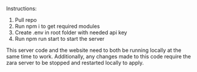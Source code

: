 Instructions:

1. Pull repo
2. Run npm i to get required modules
3. Create .env in root folder with needed api key
4. Run npm run start to start the server

This server code and the website need to both be running locally at the same time to work. Additionally, any changes made to this code require the zara server to be stopped and restarted locally to apply.
